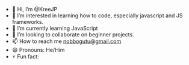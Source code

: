 - 👋 Hi, I’m @KreeJP
- 👀 I’m interested in learning how to code, especially javascript and JS frameworks.
- 🌱 I’m currently learning JavaScript
- 💞️ I’m looking to collaborate on beginner projects.
- 📫 How to reach me nobbogutu@gmail.com
- 😄 Pronouns: He/Him
- ⚡ Fun fact: 

<!---
KreeJP/KreeJP is a ✨ special ✨ repository because its `README.md` (this file) appears on your GitHub profile.
You can click the Preview link to take a look at your changes.
--->
